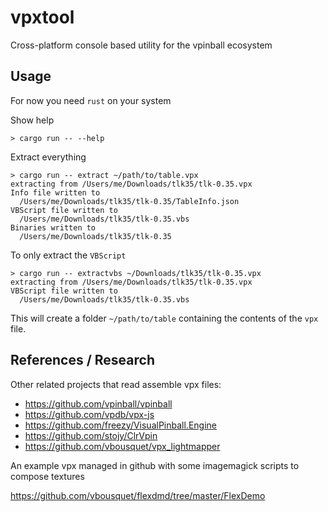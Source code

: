 # vpxtool
Cross-platform console based utility for the vpinball ecosystem

## Usage

For now you need `rust` on your system

Show help

```
> cargo run -- --help
```

Extract everything

```
> cargo run -- extract ~/path/to/table.vpx
extracting from /Users/me/Downloads/tlk35/tlk-0.35.vpx
Info file written to
  /Users/me/Downloads/tlk35/tlk-0.35/TableInfo.json
VBScript file written to
  /Users/me/Downloads/tlk35/tlk-0.35.vbs
Binaries written to
  /Users/me/Downloads/tlk35/tlk-0.35
```

To only extract the `VBScript`

```
> cargo run -- extractvbs ~/Downloads/tlk35/tlk-0.35.vpx 
extracting from /Users/me/Downloads/tlk35/tlk-0.35.vpx
VBScript file written to
  /Users/me/Downloads/tlk35/tlk-0.35.vbs
```

This will create a folder `~/path/to/table` containing the contents of the `vpx` file.

## References / Research

Other related projects that read assemble vpx files:

* https://github.com/vpinball/vpinball
* https://github.com/vpdb/vpx-js
* https://github.com/freezy/VisualPinball.Engine
* https://github.com/stojy/ClrVpin
* https://github.com/vbousquet/vpx_lightmapper

An example vpx managed in github with some imagemagick scripts to compose textures

https://github.com/vbousquet/flexdmd/tree/master/FlexDemo

